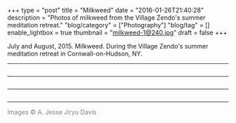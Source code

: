+++
type = "post"
title = "Milkweed"
date = "2016-01-26T21:40:28"
description = "Photos of milkweed from the Village Zendo's summer meditation retreat."
"blog/category" = ["Photography"]
"blog/tag" = []
enable_lightbox = true
thumbnail = "milkweed-1@240.jpg"
draft = false
+++

<p>July and August, 2015. Milkweed. During the Village Zendo's summer meditation retreat in Cornwall-on-Hudson, NY.</p>
<hr />
<p><img alt="" src="milkweed-1.jpg" /></p>
<hr />
<p><img alt="" src="milkweed-2.jpg" /></p>
<hr />
<p><img alt="" src="milkweed-3.jpg" /></p>
<hr />
<p><span style="color: gray">Images &copy; A. Jesse Jiryu Davis</span></p>
    